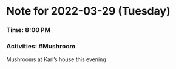 # Note for 2022-03-29 (Tuesday)
### Time: 8:00 PM
### Activities: #Mushroom

Mushrooms at Karl’s house this evening
